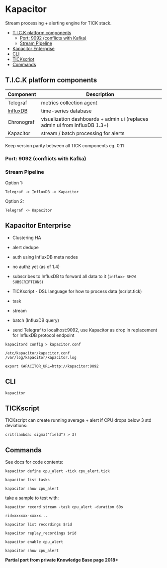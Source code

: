 # Kapacitor

Stream processing + alerting engine for TICK stack.

<!-- INDEX_START -->

- [T.I.C.K platform components](#tick-platform-components)
  - [Port:     9092    (conflicts with Kafka)](#port-----9092----conflicts-with-kafka)
  - [Stream Pipeline](#stream-pipeline)
- [Kapacitor Enterprise](#kapacitor-enterprise)
- [CLI](#cli)
- [TICKscript](#tickscript)
- [Commands](#commands)

<!-- INDEX_END -->

## T.I.C.K platform components

| Component               | Description                                                                |
|-------------------------|----------------------------------------------------------------------------|
| Telegraf                | metrics collection agent                                                   |
| [InfluxDB](influxdb.md) | time-series database                                                       |
| Chronograf              | visualization dashboards + admin ui (replaces admin ui from InfluxDB 1.3+) |
| Kapacitor               | stream / batch processing for alerts                                       |

Keep version parity between all TICK components eg. 0.11

### Port:     9092    (conflicts with Kafka)

### Stream Pipeline

Option 1:

```none
Telegraf -> InfluxDB -> Kapacitor
```

Option 2:

```none
Telegraf -> Kapacitor
```

## Kapacitor Enterprise

- Clustering HA
- alert dedupe
- auth using InfluxDB meta nodes
- no authz yet (as of 1.4)

- subscribes to InfluxDB to forward all data to it (`influx> SHOW SUBSCRIPTIONS`)
- TICKscript - DSL language for how to process data (script.tick)
- task
- stream
- batch (InfluxDB query)

- send Telegraf to localhost:9092, use Kapacitor as drop in replacement for InfluxDB protocol endpoint

```shell
kapacitord config > kapacitor.conf
```

```none
/etc/kapacitor/kapacitor.conf
/var/log/kapacitor/kapacitor.log
```

```shell
export KAPACITOR_URL=http://kapacitor:9092
```

## CLI

```shell
kapacitor
```

## TICKscript

TICKscript can create running average + alert if CPU drops below 3 std deviations:

```none
crit(lambda: sigma("field") > 3)
```

## Commands

See docs for code contents:

```shell
kapacitor define cpu_alert -tick cpu_alert.tick
```

```shell
kapacitor list tasks
```

```shell
kapacitor show cpu_alert
```

take a sample to test with:

```shell
kapacitor record stream -task cpu_alert -duration 60s
```

```none
rid=xxxxxx-xxxxx...
```

```shell
kapacitor list recordings $rid
```

```shell
kapacitor replay_recordings $rid
```

```shell
kapacitor enable cpu_alert
```

```shell
kapacitor show cpu_alert
```

**Partial port from private Knowledge Base page 2018+**

